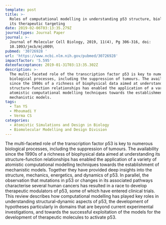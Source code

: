 ```yaml
---
template: post
title: >-
  Roles of computational modelling in understanding p53 structure, biology, and
  its therapeutic targeting
date: 2019-02-06T03:13:35.279Z
journaltypes: Journal Paper
journal: >-
  Journal of Molecular Cell Biology, 2019, 11(4), Pg 306-316, doi:
  10.1093/jmcb/mjz009\
pubmed: '30726928 '
url: 'https://www.ncbi.nlm.nih.gov/pubmed/30726928'
impactfactor: '5.595'
dateofacceptance: 2019-01-31T03:13:35.302Z
description: >-
  The multi-faceted role of the transcription factor p53 is key to numerous
  biological processes, including the suppression of tumours. The availability
  since the 1990s of a richness of biophysical data aimed at understanding its
  structure-function relationships has enabled the application of a variety of
  atomistic computational modelling techniques towards the establishment of
  mechanistic models. 
tags:
  - Tan YS
  - Mhoumadi Y
  - Verma CS
categories:
  - Atomistic Simulations and Design in Biology
  - Biomolecular Modelling and Design Division
---
```

<!--StartFragment-->

The multi-faceted role of the transcription factor p53 is key to numerous biological processes, including the suppression of tumours. The availability since the 1990s of a richness of biophysical data aimed at understanding its structure-function relationships has enabled the application of a variety of atomistic computational modelling techniques towards the establishment of mechanistic models. Together they have provided deep insights into the structure, mechanics, energetics, and dynamics of p53. In parallel, the observation that mutations in p53 or changes in its associated pathways characterise several human cancers has resulted in a race to develop therapeutic modulators of p53, some of which have entered clinical trials. This review describes how computational modelling has played key roles in understanding structural-dynamic aspects of p53, the development of hypotheses particularly in domains that are beyond current experimental investigations, and towards the successful exploitation of the models for the development of therapeutic molecules to activate p53.

<!--EndFragment-->
